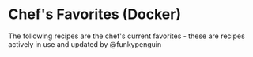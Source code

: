 # Chef's Favorites (Docker) #

The following recipes are the chef's current favorites - these are recipes actively in use and updated by @funkypenguin